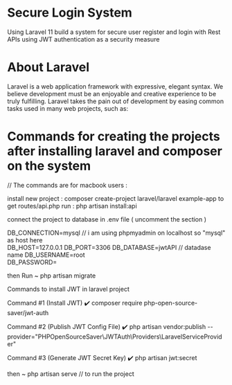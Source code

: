 # Secure Login System
Using Laravel 11 build a system for secure user register and login with  Rest APIs using JWT authentication as a security measure 
# About Laravel
Laravel is a web application framework with expressive, elegant syntax. We believe development must be an enjoyable and creative experience to be truly fulfilling. Laravel takes the pain out of development by easing common tasks used in many web projects, such as:

# Commands for creating the projects after installing laravel and composer on the system

// The commands are for macbook users :

install new project :
composer create-project laravel/laravel example-app
to get routes/api.php run :
php artisan install:api

connect the project to database 
in .env file  ( uncomment the section )

DB_CONNECTION=mysql // i am using phpmyadmin on localhost so "mysql" as host here  
DB_HOST=127.0.0.1
DB_PORT=3306
DB_DATABASE=jwtAPI  // datadase name
DB_USERNAME=root    
DB_PASSWORD=


then Run ~
php artisan migrate 

Commands to install JWT in laravel project 

Command #1 (Install JWT)
✔️ composer require php-open-source-saver/jwt-auth

Command #2 (Publish JWT Config File)
✔️ php artisan vendor:publish --provider="PHPOpenSourceSaver\JWTAuth\Providers\LaravelServiceProvider"

Command #3 (Generate JWT Secret Key)
✔️ php artisan jwt:secret

then ~
php artisan serve // to run the project 

